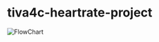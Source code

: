 # tiva4c-heartrate-project

![FlowChart](https://user-images.githubusercontent.com/92677460/186744286-40fb1b56-3f53-44cb-a0cc-79a9d325180d.png)
